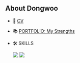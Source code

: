 ## About Dongwoo
   
- 📝 [CV](https://github.com/ddooom/ddooom/blob/main/CV%20(ver.%20210708).pdf)
- 📚 [PORTFOLIO: My Strengths](https://github.com/ddooom/ddooom/blob/main/%ED%8F%AC%ED%8A%B8%ED%8F%B4%EB%A6%AC%EC%98%A4%20(ver.%20210708).pdf)
- 🛠️ SKILLS
  
  <img src="https://img.shields.io/badge/Python-3776AB?style=flat-square&logo=Python&logoColor=white"/></a>
  <img src="https://img.shields.io/badge/Pytorch-EE4C2C?style=flat-square&logo=Python&logoColor=white"/></a>
  


<!--

# Table format
<table>
<tr>
<td width="493x" height="170px">
   

</td>
</tr>
<table>

# Git 통계
[![Anurag's GitHub stats](https://github-readme-stats.vercel.app/api?username=ddooom)](https://github.com/anuraghazra/github-readme-stats)

**ddooom/ddooom** is a ✨ _special_ ✨ repository because its `README.md` (this file) appears on your GitHub profile.

Here are some ideas to get you started:

- 🔭 I’m currently working on ...
- 🌱 I’m currently learning ...
- 👯 I’m looking to collaborate on ...
- 🤔 I’m looking for help with ...
- 💬 Ask me about ...
- 📫 How to reach me: ...
- 😄 Pronouns: ...
- ⚡ Fun fact: ...
-->
